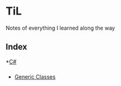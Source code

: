 # TiL
Notes of everything I learned along the way


## Index
*[C#](#C#)

###
- [Generic Classes](C#/Generics)
